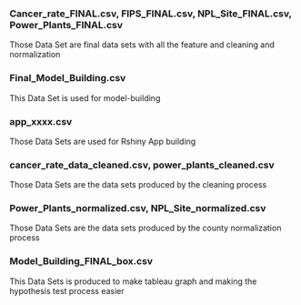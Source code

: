 ### Cancer_rate_FINAL.csv, FIPS_FINAL.csv, NPL_Site_FINAL.csv, Power_Plants_FINAL.csv

Those Data Set are final data sets with all the feature and cleaning and normalization

### Final_Model_Building.csv

This Data Set is used for model-building

### app_xxxx.csv

Those Data Sets are used for Rshiny App building

### cancer_rate_data_cleaned.csv, power_plants_cleaned.csv

Those Data Sets are the data sets produced by the cleaning process

### Power_Plants_normalized.csv, NPL_Site_normalized.csv

Those Data Sets are the data sets produced by the county normalization process

### Model_Building_FINAL_box.csv

This Data Sets is produced to make tableau graph and making the hypothesis test process easier
